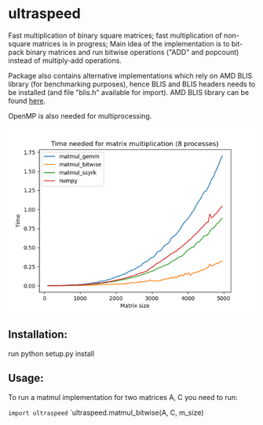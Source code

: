 # ultraspeed
Fast multiplication of binary square matrices; fast multiplication of non-square matrices is in progress; 
Main idea of the implementation is to bit-pack binary matrices and run bitwise operations ("ADD" and popcount) instead of multiply-add operations.

Package also contains alternative implementations which rely on AMD BLIS library (for benchmarking purposes), hence BLIS and BLIS headers needs to be installed (and file "blis.h" available for import).
AMD BLIS library can be found [here](https://www.amd.com/en/developer/aocl/blis.html).

OpenMP is also needed for multiprocessing. 

![Teaser](teaser2.png)

## Installation:
run python setup.py install

## Usage:
To run a matmul implementation for two matrices A, C you need to run:

`import ultraspeed`
`ultraspeed.matmul_bitwise(A, C, m_size)
